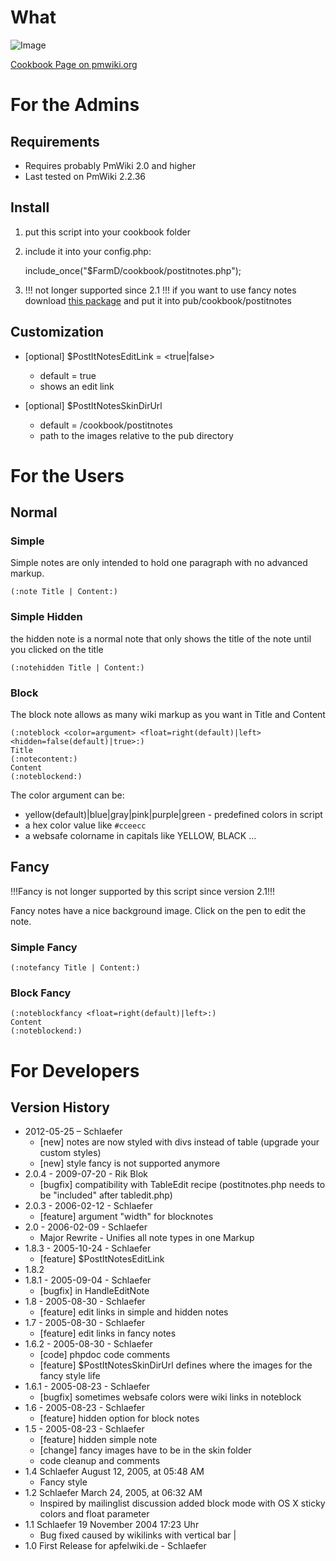What
====

![Image](http://i49.tinypic.com/o5b2p1.png)

[Cookbook Page on pmwiki.org](http://www.pmwiki.org/wiki/Cookbook/PostItNotes)

For the Admins
==============
Requirements
------------
* Requires probably PmWiki 2.0 and higher
* Last tested on PmWiki 2.2.36

Install
-------
1. put this script into your cookbook folder
2. include it into your config.php: 

    include_once("$FarmD/cookbook/postitnotes.php");

3. !!! not longer supported since 2.1 !!! if you want to use fancy notes download [this package][pdl] and put it into pub/cookbook/postitnotes

[pdl]: http://schlaefer.macbay.de/uploads/Main.StickySandbox/fancynoteimages.zip
    

Customization
-------------
* [optional] $PostItNotesEditLink = <true|false>
	* default = true 
	* shows an edit link

* [optional] $PostItNotesSkinDirUrl
	* default = /cookbook/postitnotes
	* path to the images relative to the pub directory


For the Users
=============
Normal
------
### Simple
Simple notes are only intended to hold one paragraph with no advanced markup.

    (:note Title | Content:)

### Simple Hidden
the hidden note is a normal note that only shows the title of the note until you clicked on the title

    (:notehidden Title | Content:)

### Block
The block note allows as many wiki markup as you want in Title and Content

	(:noteblock <color=argument> <float=right(default)|left> <hidden=false(default)|true>:)
	Title
	(:notecontent:)
	Content
	(:noteblockend:)

The color argument can be:

* yellow(default)|blue|gray|pink|purple|green - predefined colors in script
* a hex color value like `#cceecc`
* a websafe colorname in capitals like YELLOW, BLACK ... 

Fancy
-----

!!!Fancy is not longer supported by this script since version 2.1!!!

Fancy notes have a nice background image. Click on the pen to edit the note. 

### Simple Fancy
    (:notefancy Title | Content:)

### Block Fancy
    (:noteblockfancy <float=right(default)|left>:)
    Content
    (:noteblockend:)

   

For Developers
==============
Version History
---------------
* 2012-05-25 – Schlaefer
    * [new] notes are now styled with divs instead of table (upgrade your custom styles)
    * [new] style fancy is not supported anymore
* 2.0.4 - 2009-07-20 - Rik Blok
    * [bugfix] compatibility with TableEdit recipe (postitnotes.php needs to be "included" after tabledit.php)
* 2.0.3 - 2006-02-12 - Schlaefer
    * [feature] argument "width" for blocknotes
* 2.0 - 2006-02-09 - Schlaefer
    * Major Rewrite - Unifies all note types in one Markup
* 1.8.3 - 2005-10-24 - Schlaefer
    * [feature] $PostItNotesEditLink
* 1.8.2 
* 1.8.1 - 2005-09-04 - Schlaefer
    * [bugfix] in HandleEditNote
* 1.8 - 2005-08-30 - Schlaefer
    * [feature] edit links in simple and hidden notes
* 1.7 - 2005-08-30 - Schlaefer
    * [feature] edit links in fancy notes
* 1.6.2 - 2005-08-30 - Schlaefer
    * [code] phpdoc code comments 
    * [feature] $PostItNotesSkinDirUrl defines where the images for the fancy style life
* 1.6.1 - 2005-08-23 - Schlaefer
    * [bugfix] sometimes websafe colors were wiki links in noteblock 
* 1.6 - 2005-08-23 - Schlaefer
    * [feature] hidden option for block notes 
* 1.5 - 2005-08-23 - Schlaefer
    * [feature] hidden simple note
    * [change] fancy images have to be in the skin folder
    * code cleanup and comments
* 1.4 Schlaefer August 12, 2005, at 05:48 AM
    * Fancy style 
* 1.2 Schlaefer March 24, 2005, at 06:32 AM
    * Inspired by mailinglist discussion added block mode with OS X sticky colors and float parameter 
* 1.1 Schlaefer 19 November 2004 17:23 Uhr
    * Bug fixed caused by wikilinks with vertical bar | 
* 1.0 First Release for apfelwiki.de - Schlaefer 
